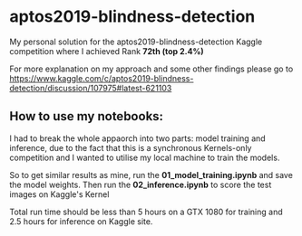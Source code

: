 # aptos2019-blindness-detection
My personal solution for the aptos2019-blindness-detection Kaggle competition where I achieved Rank **72th (top 2.4%)**

For more explanation on my approach and some other findings please go to https://www.kaggle.com/c/aptos2019-blindness-detection/discussion/107975#latest-621103 

## How to use my notebooks:
I had to break the whole appaorch into two parts: model training and inference, due to the fact that this is a synchronous Kernels-only competition and I wanted to utilise my local machine to train the models.

So to get similar results as mine, run the **01_model_training.ipynb** and save the model weights. Then run the **02_inference.ipynb** to score the test images on Kaggle's Kernel

Total run time should be less than 5 hours on a GTX 1080 for training and 2.5 hours for inference on Kaggle site.

